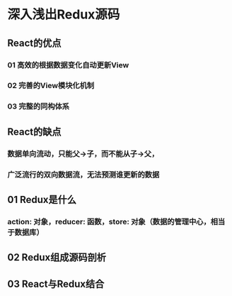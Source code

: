 # 深入浅出Redux源码
## React的优点
### 01 高效的根据数据变化自动更新View
### 02 完善的View模块化机制
### 03 完整的同构体系

## React的缺点

### 数据单向流动，只能父->子，而不能从子->父，
### 广泛流行的双向数据流，无法预测谁更新的数据

## 01 Redux是什么
### action: 对象，reducer: 函数，store: 对象（数据的管理中心，相当于数据库）
## 02 Redux组成源码剖析

## 03 React与Redux结合

